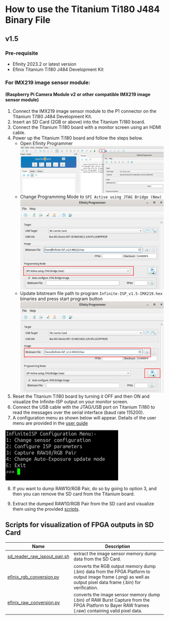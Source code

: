 # How to use the Titanium Ti180 J484 Binary File

## v1.5
### Pre-requisite
- Efinity 2023.2 or latest version
- Efinix Titanium Ti180 J484 Development Kit

### For IMX219 image sensor module:
#### (Raspberry Pi Camera Module v2 or other compatible IMX219 image sensor module)
1. Connect the IMX219 image sensor module to the P1 connector on the Titanium Ti180 J484 Development Kit.
2. Insert an SD Card (2GB or above) into the Titanium Ti180 board.
3. Connect the Titanium Ti180 board with a monitor screen using an HDMI cable.
4. Power up the Titanium Ti180 board and follow the steps below.
    - Open Efinity Programmer
    ![](../../doc/user_guide/efinity_programmer.png)
    - Change Programming Mode to `SPI Active using JTAG Bridge (New)`
    ![](../../doc/user_guide/programming_mode.png)
    - Update bitstream file path to program `Infinite-ISP_v1.5-IMX219.hex` binaries and press start program button
    ![](../../doc/user_guide/bitstream_file.png)
5. Reset the Titanium Ti180 board by turning it OFF and then ON and visualize the Infinite-ISP output on your monitor screen.
6. Connect the USB cable with the JTAG/USB port on Titanium Ti180 to read the messages over the serial interface (baud rate 115200).
7. A configuration menu as shown below will appear. Details of the user menu are provided in the [user guide](https://github.com/10x-Engineers/Infinite-ISP_FPGABinaries/blob/main/doc/efinix_ti180/Infinite-ISP%20Configuration%20Menu.md)

<kbd>![ISP Configuration Menu](/doc/efinix_ti180/v1.5/imx219_user_menu.png)</kbd> 

8. If you want to dump RAW10/RGB Pair, do so by going to option 3, and then you can remove the SD card from the Titanium board.

9. Extract the dumped RAW10/RGB Pair from the SD card and visualize them using the provided [scripts](../../scripts/efinix_ti180).

## Scripts for visualization of FPGA outputs in SD Card
| Name | Description |
| -----| ----- |
| [sd_reader_raw_ispout_pair.sh](../../scripts/efinix_ti180/sd_reader_raw_ispout_pair.sh) | extract the image sensor memory dump data from the SD Card. |
| [efinix_rgb_conversion.py](../../scripts/efinix_ti180/efinix_rgb_conversion.py) | converts the RGB output memory dump (.bin) data from the FPGA Platform to output image frame (.png) as well as output pixel data frame (.bin) for verification. |
| [efinix_raw_conversion.py](../../scripts/efinix_ti180/efinix_raw_conversion.py) | converts the image sensor memory dump (.bin) of RAW Burst Capture from the FPGA Platform to Bayer RAW frames (.raw) containing valid pixel data. |
